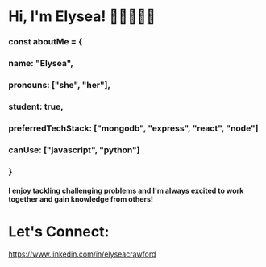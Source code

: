 # Hi, I'm Elysea! 👩🏽‍💻👋🏽

### const aboutMe = {
### name: "Elysea",
### pronouns: ["she", "her"],
### student: true,
### preferredTechStack: ["mongodb", "express", "react", "node"]
### canUse: ["javascript", "python"]
### }

#### I enjoy tackling challenging problems and I'm always excited to work together and gain knowledge from others!

# Let's Connect:

https://www.linkedin.com/in/elyseacrawford



<!---
MissElysea/MissElysea is a ✨ special ✨ repository because its `README.md` (this file) appears on your GitHub profile.
You can click the Preview link to take a look at your changes.
--->
